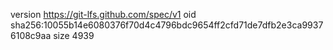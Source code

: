 version https://git-lfs.github.com/spec/v1
oid sha256:10055b14e6080376f70d4c4796bdc9654ff2cfd71de7dfb2e3ca99376108c9aa
size 4939
